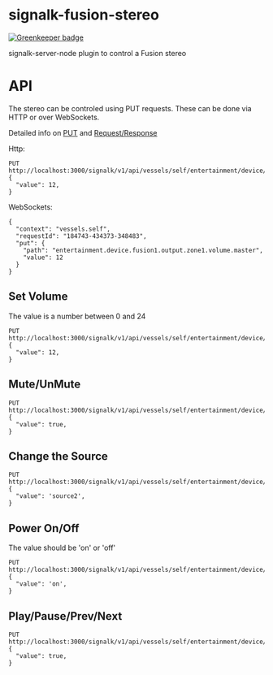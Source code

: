 # signalk-fusion-stereo

[![Greenkeeper badge](https://badges.greenkeeper.io/sbender9/signalk-fusion-stereo.svg)](https://greenkeeper.io/)

signalk-server-node plugin to control a Fusion stereo

# API

The stereo can be controled using PUT requests. These can be done via HTTP or over WebSockets.

Detailed info on [PUT](https://signalk.org/specification/1.3.0/doc/put.html) and [Request/Response](https://signalk.org/specification/1.3.0/doc/request_response.html)

Http:

```
PUT http://localhost:3000/signalk/v1/api/vessels/self/entertainment/device/fusion1/output/zone1/volume/master
{
  "value": 12,
}
```

WebSockets:

```
{
  "context": "vessels.self",
  "requestId": "184743-434373-348483",
  "put": {
    "path": "entertainment.device.fusion1.output.zone1.volume.master",
    "value": 12
  }
}
```


## Set Volume

The value is a number between 0 and 24

```
PUT http://localhost:3000/signalk/v1/api/vessels/self/entertainment/device/fusion1/output/zone1/volume/master
{
  "value": 12,
}
```

## Mute/UnMute
```
PUT http://localhost:3000/signalk/v1/api/vessels/self/entertainment/device/fusion1/output/zone1/isMuted
{
  "value": true,
}
```

## Change the Source
```
PUT http://localhost:3000/signalk/v1/api/vessels/self/entertainment/device/fusion1/output/zone1/source
{
  "value": 'source2',
}
```

## Power On/Off

The value should be 'on' or 'off'

```
PUT http://localhost:3000/signalk/v1/api/vessels/self/entertainment/device/fusion1/state
{
  "value": 'on',
}
```

## Play/Pause/Prev/Next

```
PUT http://localhost:3000/signalk/v1/api/vessels/self/entertainment/device/fusion1/play
{
  "value": true,
}
```

